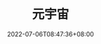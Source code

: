 ---
weight: 1
title: "元宇宙"
description: ""
date: 2022-07-06T08:47:36+08:00
lastmod: 2022-07-06T08:47:36+08:00
draft: false
ico: '<svg class="icon" aria-hidden="true"><use xlink:href="#icon-wenzhang"></use></svg>'
news: ["元宇宙","虚拟世界"]
hidePage: true
---